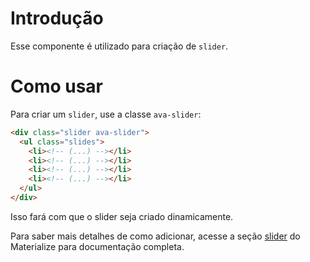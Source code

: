 # Introdução 

Esse componente é utilizado para criação de `slider`. 

# Como usar

Para criar um `slider`, use a classe `ava-slider`:

```html
<div class="slider ava-slider">
  <ul class="slides">
    <li><!-- (...) --></li>
    <li><!-- (...) --></li>
    <li><!-- (...) --></li>
    <li><!-- (...) --></li>
  </ul>
</div>
``` 

Isso fará com que o slider seja criado dinamicamente.

Para saber mais detalhes de como adicionar, acesse a seção [slider](http://materializecss.com/media.html#slider) do Materialize para documentação completa.